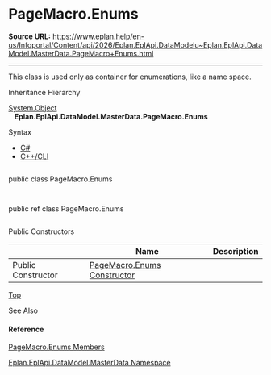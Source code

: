 # PageMacro.Enums

**Source URL:** https://www.eplan.help/en-us/Infoportal/Content/api/2026/Eplan.EplApi.DataModelu~Eplan.EplApi.DataModel.MasterData.PageMacro+Enums.html

---

This class is used only as container for enumerations, like a name space.

Inheritance Hierarchy

[System.Object](#)  
   **Eplan.EplApi.DataModel.MasterData.PageMacro.Enums**

Syntax

- [C#](#i-syntax-CS)
- [C++/CLI](#i-syntax-CPP2005)

```
```
public class PageMacro.Enums
```
```

```
```
public ref class PageMacro.Enums
```
```



Public Constructors

|  | Name | Description |
| --- | --- | --- |
| Public Constructor | [PageMacro.Enums Constructor](Eplan.EplApi.DataModelu~Eplan.EplApi.DataModel.MasterData.PageMacro+Enums~_ctor.html) |  |

[Top](#top)







See Also

#### Reference

[PageMacro.Enums Members](Eplan.EplApi.DataModelu~Eplan.EplApi.DataModel.MasterData.PageMacro+Enums_members.html)
  
[Eplan.EplApi.DataModel.MasterData Namespace](Eplan.EplApi.DataModelu~Eplan.EplApi.DataModel.MasterData_namespace.html)